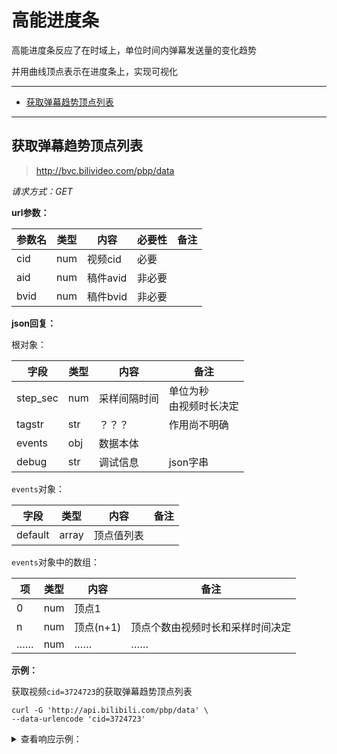 # 高能进度条

高能进度条反应了在时域上，单位时间内弹幕发送量的变化趋势

并用曲线顶点表示在进度条上，实现可视化

---

- [获取弹幕趋势顶点列表](#获取弹幕趋势顶点列表)

---

## 获取弹幕趋势顶点列表

> http://bvc.bilivideo.com/pbp/data

*请求方式：GET*

**url参数：**

| 参数名 | 类型 | 内容     | 必要性 | 备注 |
| ------ | ---- | -------- | ------ | ---- |
| cid    | num  | 视频cid  | 必要   |      |
| aid    | num  | 稿件avid | 非必要 |      |
| bvid   | num  | 稿件bvid | 非必要 |      |

**json回复：**

根对象：

| 字段     | 类型 | 内容         | 备注                         |
| -------- | ---- | ------------ | ---------------------------- |
| step_sec | num  | 采样间隔时间 | 单位为秒<br />由视频时长决定 |
| tagstr   | str  | ？？？       | 作用尚不明确                 |
| events   | obj  | 数据本体     |                              |
| debug    | str  | 调试信息     | json字串                     |

`events`对象：

| 字段    | 类型   | 内容       | 备注 |
| ------- | ------ | ---------- | ---- |
| default | array | 顶点值列表 |      |

`events`对象中的数组：

| 项   | 类型 | 内容      | 备注                             |
| ---- | ---- | --------- | -------------------------------- |
| 0    | num  | 顶点1     |                                  |
| n    | num  | 顶点(n+1) | 顶点个数由视频时长和采样时间决定 |
| ……   | num  | ……        | ……                               |

**示例：**

获取视频`cid=3724723`的获取弹幕趋势顶点列表

```shell
curl -G 'http://api.bilibili.com/pbp/data' \
--data-urlencode 'cid=3724723'
```

<details>
<summary>查看响应示例：</summary>

```json
{
	"step_sec": 3,
	"tagstr": "pbphide_0&client_&innersign_0&group_eg&nocheck_0&version_&pbphide_0",
	"events": {
		"default": [0, 8853, 8011, 8043.5, 8602.5, 9377, 18838, 9645, 10396, 10672.5, 10316.5, 9987, 9524, 9040, 9081, 8747, 8517, 8559.5, 8220.5, 8133, 7164, 5626, 4992, 4628.5, 4570.5, 4473.5, 4681.5, 4365.5, 3811.5, 3813, 3883, 4059.5, 4103.5, 4227.5, 4330.5, 4096.5, 4228.5, 4337, 5017, 5897, 6220, 5711.5, 4871.5, 4533, 4364, 3976, 4012, 3985, 3658, 3540, 3789, 3646, 3045, 2769, 2587, 2488.5, 2402.5, 2521.5, 2508.5, 2763.5, 2941.5, 3685.5, 3337.5, 2457, 2313, 2322.5, 2480.5, 2595, 2520, 2173.5, 2058.5, 2268.5, 2312.5, 2847, 1083, 1.5, 2.5, 0, 0, 2]
	},
	"debug": "{\"max_time\":237,\"zero_points_ratio\":0.025,\"total_dm\":1000,\"event_count\":400147}"
}
```

</details>

